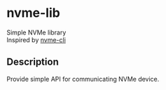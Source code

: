 # nvme-lib
Simple NVMe library  
Inspired by [nvme-cli](https://github.com/linux-nvme/nvme-cli)

## Description
Provide simple API for communicating NVMe device.  

